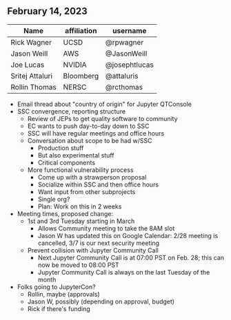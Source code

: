 ## February 14, 2023

| Name               | affiliation| username         |
| -------------------| -----------| -----------------|
| Rick Wagner        | UCSD       | @rpwagner        |
| Jason Weill        | AWS        | @JasonWeill      |
| Joe Lucas          | NVIDIA     | @josephtlucas    |
| Sritej Attaluri    | Bloomberg  | @attaluris       |
| Rollin Thomas      | NERSC      | @rcthomas        |

* Email thread about "country of origin" for Jupyter QTConsole
* SSC convergence, reporting structure
    * Review of JEPs to get quality software to community
    * EC wants to push day-to-day down to SSC
    * SSC will have regular meetings and office hours
    * Conversation about scope to be had w/SSC
        * Production stuff
        * But also experimental stuff
        * Critical components
    * More functional vulnerability process
        * Come up with a strawperson proposal
        * Socialize within SSC and then office hours
        * Want input from other subprojects
        * Single org?
        * Plan: Work on this in 2 weeks
* Meeting times, proposed change:
    * 1st and 3rd Tuesday starting in March
        * Allows Community meeting to take the 8AM slot
        * Jason W has updated this on Google Calendar: 2/28 meeting is cancelled, 3/7 is our next security meeting
    * Prevent collision with Jupyter Community Call
        * Next Jupyter Community Call is at 07:00 PST on Feb. 28; this can now be moved to 08:00 PST
        * Jupyter Community Call is always on the last Tuesday of the month
* Folks going to JupyterCon?
    * Rollin, maybe (approvals)
    * Jason W, possibly (depending on approval, budget)
    * Rick if there's funding
